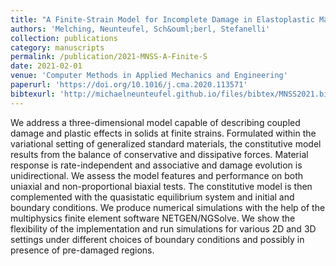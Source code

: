 ```yaml
---
title: "A Finite-Strain Model for Incomplete Damage in Elastoplastic Materials"
authors: 'Melching, Neunteufel, Sch&ouml;berl, Stefanelli'
collection: publications
category: manuscripts
permalink: /publication/2021-MNSS-A-Finite-S
date: 2021-02-01
venue: 'Computer Methods in Applied Mechanics and Engineering'
paperurl: 'https://doi.org/10.1016/j.cma.2020.113571'
bibtexurl: 'http://michaelneunteufel.github.io/files/bibtex/MNSS2021.bib'
---
```

We address a three-dimensional model capable of describing coupled damage and plastic effects in solids at finite strains. Formulated within the variational setting of generalized standard materials, the constitutive model results from the balance of conservative and dissipative forces. Material response is rate-independent and associative and damage evolution is unidirectional. We assess the model features and performance on both uniaxial and non-proportional biaxial tests. The constitutive model is then complemented with the quasistatic equilibrium system and initial and boundary conditions. We produce numerical simulations with the help of the multiphysics finite element software NETGEN/NGSolve. We show the flexibility of the implementation and run simulations for various 2D and 3D settings under different choices of boundary conditions and possibly in presence of pre-damaged regions.